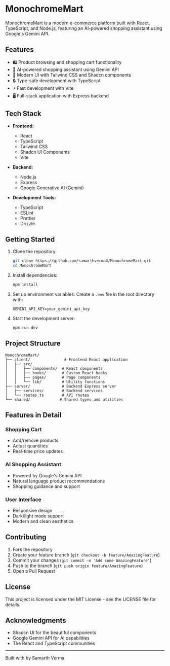 # MonochromeMart

MonochromeMart is a modern e-commerce platform built with React, TypeScript, and Node.js, featuring an AI-powered shopping assistant using Google's Gemini API.

## Features

- 🛍️ Product browsing and shopping cart functionality
- 🤖 AI-powered shopping assistant using Gemini API
- 🎨 Modern UI with Tailwind CSS and Shadcn components
- 🔒 Type-safe development with TypeScript
- ⚡ Fast development with Vite
- 🖥️ Full-stack application with Express backend

## Tech Stack

- **Frontend:**
  - React
  - TypeScript
  - Tailwind CSS
  - Shadcn UI Components
  - Vite

- **Backend:**
  - Node.js
  - Express
  - Google Generative AI (Gemini)

- **Development Tools:**
  - TypeScript
  - ESLint
  - Prettier
  - Drizzle

## Getting Started

1. Clone the repository:
   ```bash
   git clone https://github.com/samarthverma4/MonochromeMart.git
   cd MonochromeMart
   ```

2. Install dependencies:
   ```bash
   npm install
   ```

3. Set up environment variables:
   Create a `.env` file in the root directory with:
   ```env
   GEMINI_API_KEY=your_gemini_api_key
   ```

4. Start the development server:
   ```bash
   npm run dev
   ```

## Project Structure

```
MonochromeMart/
├── client/               # Frontend React application
│   ├── src/
│   │   ├── components/  # React components
│   │   ├── hooks/       # Custom React hooks
│   │   ├── pages/       # Page components
│   │   └── lib/         # Utility functions
├── server/              # Backend Express server
│   ├── services/        # Backend services
│   └── routes.ts        # API routes
└── shared/             # Shared types and utilities
```

## Features in Detail

### Shopping Cart
- Add/remove products
- Adjust quantities
- Real-time price updates

### AI Shopping Assistant
- Powered by Google's Gemini API
- Natural language product recommendations
- Shopping guidance and support

### User Interface
- Responsive design
- Dark/light mode support
- Modern and clean aesthetics

## Contributing

1. Fork the repository
2. Create your feature branch (`git checkout -b feature/AmazingFeature`)
3. Commit your changes (`git commit -m 'Add some AmazingFeature'`)
4. Push to the branch (`git push origin feature/AmazingFeature`)
5. Open a Pull Request

## License

This project is licensed under the MIT License - see the LICENSE file for details.

## Acknowledgments

- Shadcn UI for the beautiful components
- Google Gemini API for AI capabilities
- The React and TypeScript communities

---

Built with by Samarth Verma
